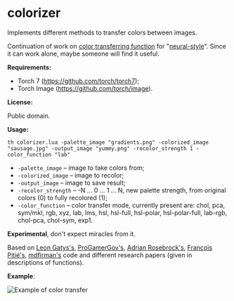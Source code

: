 # colorizer
Implements different methods to transfer colors between images.

Continuation of work on [color transferring function](https://github.com/VaKonS/neural-style/blob/f36f8fc3db999ab3612bc03fd80032a5e15584b1/neural_style.lua#L524-L801) for "[neural-style](https://github.com/jcjohnson/neural-style)". Since it can work alone, maybe someone will find it useful. 

**Requirements:**
- Torch 7 (https://github.com/torch/torch7);
- Torch Image (https://github.com/torch/image).

**License:**

Public domain.

**Usage:**

`th colorizer.lua -palette_image "gradients.png" -colorized_image "sausage.jpg" -output_image "yummy.png" -recolor_strength 1 -color_function "lab"`

- `-palette_image` – image to take colors from;
- `-colorized_image` – image to recolor;
- `-output_image` – image to save result;
- `-recolor_strength` – -N ... 0 ... 1 ... N, new palette strength, from original colors (0) to fully recolored (1);
- `-color_function` – color transfer mode, currently present are: chol, pca, sym/mkl, rgb, xyz, lab, lms, hsl, hsl-full, hsl-polar, hsl-polar-full, lab-rgb, chol-pca, chol-sym, exp1.

**Experimental**, don't expect miracles from it.

Based on [Leon Gatys's](https://github.com/leongatys/NeuralImageSynthesis), [ProGamerGov's](https://github.com/ProGamerGov/Neural-Tools), [Adrian Rosebrock's](https://github.com/jrosebr1/color_transfer), [François Pitié's](https://github.com/frcs/colour-transfer), [mdfirman's](https://github.com/mdfirman/python_colour_transfer) code and different research papers (given in descriptions of functions).

**Example**:

![Example of color transfer](https://github.com/VaKonS/colorizer/blob/master/sausage_cpsmccrxllhhhhle.jpg)
